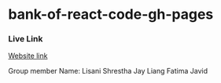 # bank-of-react-code-gh-pages

### Live Link 
[Website link](https://lisanishrestha.github.io/my-react-app/)

Group member Name: 
    Lisani Shrestha 
    Jay Liang 
    Fatima Javid 



